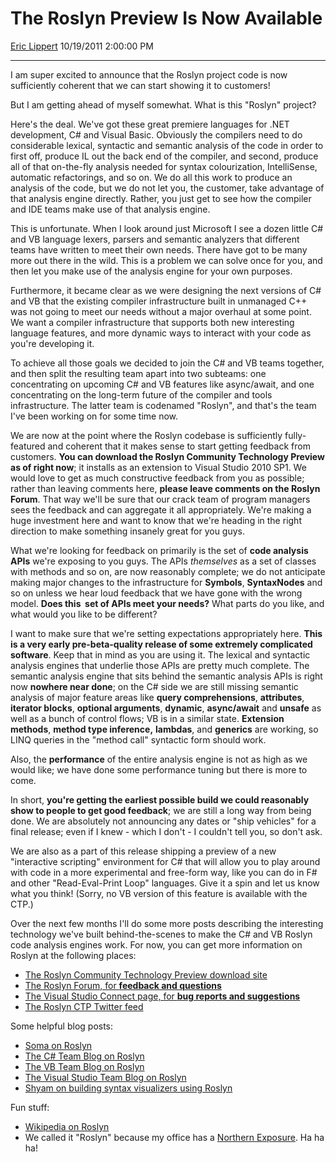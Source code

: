 # The Roslyn Preview Is Now Available

[Eric Lippert](https://social.msdn.microsoft.com/profile/Eric%20Lippert) 10/19/2011 2:00:00 PM

-----

I am super excited to announce that the Roslyn project code is now sufficiently coherent that we can start showing it to customers\!

But I am getting ahead of myself somewhat. What is this "Roslyn" project?

Here's the deal. We've got these great premiere languages for .NET development, C\# and Visual Basic. Obviously the compilers need to do considerable lexical, syntactic and semantic analysis of the code in order to first off, produce IL out the back end of the compiler, and second, produce all of that on-the-fly analysis needed for syntax colourization, IntelliSense, automatic refactorings, and so on. We do all this work to produce an analysis of the code, but we do not let you, the customer, take advantage of that analysis engine directly. Rather, you just get to see how the compiler and IDE teams make use of that analysis engine.

This is unfortunate. When I look around just Microsoft I see a dozen little C\# and VB language lexers, parsers and semantic analyzers that different teams have written to meet their own needs. There have got to be many more out there in the wild. This is a problem we can solve once for you, and then let you make use of the analysis engine for your own purposes.

Furthermore, it became clear as we were designing the next versions of C\# and VB that the existing compiler infrastructure built in unmanaged C++ was not going to meet our needs without a major overhaul at some point. We want a compiler infrastructure that supports both new interesting language features, and more dynamic ways to interact with your code as you're developing it.

To achieve all those goals we decided to join the C\# and VB teams together, and then split the resulting team apart into two subteams: one concentrating on upcoming C\# and VB features like async/await, and one concentrating on the long-term future of the compiler and tools infrastructure. The latter team is codenamed "Roslyn", and that's the team I've been working on for some time now.

We are now at the point where the Roslyn codebase is sufficiently fully-featured and coherent that it makes sense to start getting feedback from customers. **You can download the Roslyn Community Technology Preview as of right now**; it installs as an extension to Visual Studio 2010 SP1. We would love to get as much constructive feedback from you as possible; rather than leaving comments here, **please leave comments on the Roslyn Forum**. That way we'll be sure that our crack team of program managers sees the feedback and can aggregate it all appropriately. We're making a huge investment here and want to know that we're heading in the right direction to make something insanely great for you guys.

What we're looking for feedback on primarily is the set of **code analysis APIs** we're exposing to you guys. The APIs *themselves* as a set of classes with methods and so on, are now reasonably complete; we do not anticipate making major changes to the infrastructure for **Symbols**, **SyntaxNodes** and so on unless we hear loud feedback that we have gone with the wrong model. **Does this  set of APIs meet your needs?** What parts do you like, and what would you like to be different?

I want to make sure that we're setting expectations appropriately here. **This is a very early pre-beta-quality release of some extremely complicated software**. Keep that in mind as you are using it. The lexical and syntactic analysis engines that underlie those APIs are pretty much complete. The semantic analysis engine that sits behind the semantic analysis APIs is right now **nowhere near done**; on the C\# side we are still missing semantic analysis of major feature areas like **query comprehensions**, **attributes**, **iterator blocks**, **optional arguments**, **dynamic**, **async/await** and **unsafe** as well as a bunch of control flows; VB is in a similar state. **Extension methods**, **method type inference,** **lambdas**, and **generics** are working, so LINQ queries in the "method call" syntactic form should work.

Also, the **performance** of the entire analysis engine is not as high as we would like; we have done some performance tuning but there is more to come.

In short, **you're getting the earliest possible build we could reasonably show to people to get good feedback**; we are still a long way from being done. We are absolutely not announcing any dates or "ship vehicles" for a final release; even if I knew - which I don't - I couldn't tell you, so don't ask.

We are also as a part of this release shipping a preview of a new "interactive scripting" environment for C\# that will allow you to play around with code in a more experimental and free-form way, like you can do in F\# and other "Read-Eval-Print Loop" languages. Give it a spin and let us know what you think\! (Sorry, no VB version of this feature is available with the CTP.)

Over the next few months I'll do some more posts describing the interesting technology we've built behind-the-scenes to make the C\# and VB Roslyn code analysis engines work. For now, you can get more information on Roslyn at the following places:

  - [The Roslyn Community Technology Preview download site](http://msdn.com/roslyn)
  - [The Roslyn Forum, for **feedback and questions**](http://social.msdn.microsoft.com/forums/en-us/roslyn)
  - [The Visual Studio Connect page, for **bug reports and suggestions**](https://connect.microsoft.com/visualstudio)
  - [The Roslyn CTP Twitter feed](https://twitter.com/#!/search?q=%23RoslynCTP)

Some helpful blog posts:

  - [Soma on Roslyn](http://blogs.msdn.com/b/somasegar/archive/2011/10/19/roslyn-ctp-available-now.aspx)
  - [The C\# Team Blog on Roslyn](http://blogs.msdn.com/b/csharpfaq/archive/2011/10/19/introducing-the-microsoft-roslyn-ctp.aspx)
  - [The VB Team Blog on Roslyn](http://blogs.msdn.com/b/vbteam/archive/2011/10/19/introducing-the-microsoft-roslyn-ctp.aspx)
  - [The Visual Studio Team Blog on Roslyn](http://blogs.msdn.com/b/visualstudio/archive/2011/10/19/introducing-the-microsoft-roslyn-ctp.aspx)
  - [Shyam on building syntax visualizers using Roslyn](http://blogs.msdn.com/b/visualstudio/archive/2011/10/19/roslyn-syntax-visualizers.aspx)

Fun stuff:

  - [Wikipedia on Roslyn](http://en.wikipedia.org/wiki/Roslyn,_Washington)
  - We called it "Roslyn" because my office has a [Northern Exposure](http://en.wikipedia.org/wiki/Northern_Exposure). Ha ha ha\!

